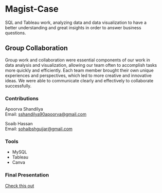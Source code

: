 # Magist-Case
SQL and Tableau work, analyzing data and data visualization to have a better understanding and great insights in order to answer business questions.

## Group Collaboration
Group work and collaboration were essential components of our work in data analysis and visualization, allowing our team often to accomplish tasks more quickly and efficiently. Each team member brought their own unique experiences and perspectives, which led to more creative and innovative ideas. We were able to communicate clearly and effectively to collaborate successfully.

### Contributions
Apoorva Shandilya  
Email: sshandilya90apoorva@gmail.com

Soaib Hassan  
Email: sohaibshgujjar@gmail.com

### Tools
- MySQL
- Tableau
- Canva

### Final Presentation
[Check this out](https://www.canva.com/design/DAFiEZC2hTg/GBHwiXsNscKoGlqA0e2U-g/edit?utm_content=DAFiEZC2hTg&utm_campaign=designshare&utm_medium=link2&utm_source=sharebutton)
